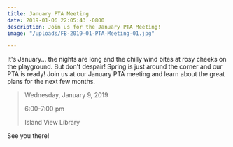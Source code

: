 ```yaml
---
title: January PTA Meeting
date: 2019-01-06 22:05:43 -0800
description: Join us for the January PTA Meeting!
image: "/uploads/FB-2019-01-PTA-Meeting-01.jpg"

---
```

It's January... the nights are long and the chilly wind bites at rosy cheeks on the playground.  But don't despair! Spring is just around the corner and our PTA is ready! Join us at our January PTA meeting and learn about the great plans for the next few months. 

> Wednesday, January 9, 2019
>
> 6:00-7:00 pm
>
> Island View Library 

See you there!